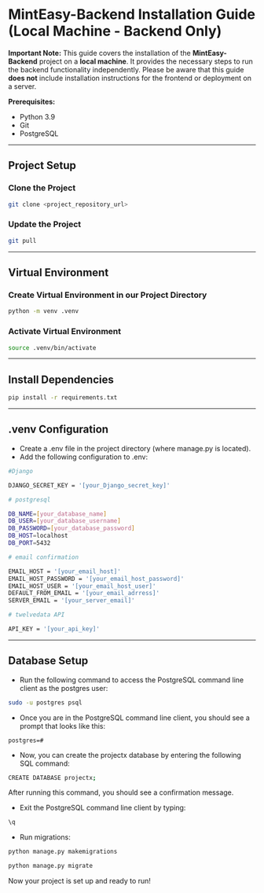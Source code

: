 # **MintEasy-Backend Installation Guide (Local Machine - Backend Only)**

**Important Note:** This guide covers the installation of the **MintEasy-Backend** project on a **local machine**. It provides the necessary steps to run the backend functionality independently. Please be aware that this guide **does not** include installation instructions for the frontend or deployment on a server.

**Prerequisites:**

* Python 3.9
* Git
* PostgreSQL

---

## Project Setup

### Clone the Project

```bash
git clone <project_repository_url>
```

### Update the Project

```bash
git pull
```

---

## Virtual Environment

### Create Virtual Environment in our Project Directory

```bash
python -m venv .venv
```

### Activate Virtual Environment

```bash
source .venv/bin/activate
```

---

## Install Dependencies

```bash
pip install -r requirements.txt
```

---

## .venv Configuration

* Create a .env file in the project directory (where manage.py is located).
* Add the following configuration to .env:

```bash
#Django

DJANGO_SECRET_KEY = '[your_Django_secret_key]'

# postgresql

DB_NAME=[your_database_name]
DB_USER=[your_database_username]
DB_PASSWORD=[your_database_password]
DB_HOST=localhost
DB_PORT=5432

# email confirmation

EMAIL_HOST = '[your_email_host]'
EMAIL_HOST_PASSWORD = '[your_email_host_password]'
EMAIL_HOST_USER = '[your_email_host_user]'
DEFAULT_FROM_EMAIL = '[your_email_adrress]'
SERVER_EMAIL = '[your_server_email]'

# twelvedata API

API_KEY = '[your_api_key]'

```

---

## Database Setup

* Run the following command to access the PostgreSQL command line client as the postgres user:

```bash
sudo -u postgres psql
```

* Once you are in the PostgreSQL command line client, you should see a prompt that looks like this:

`postgres=#`

* Now, you can create the projectx database by entering the following SQL command:

```bash
CREATE DATABASE projectx;
```

After running this command, you should see a confirmation message.

* Exit the PostgreSQL command line client by typing:

```bash
\q
```

* Run migrations:

```bash
python manage.py makemigrations
```

```bash
python manage.py migrate
```

Now your project is set up and ready to run!
